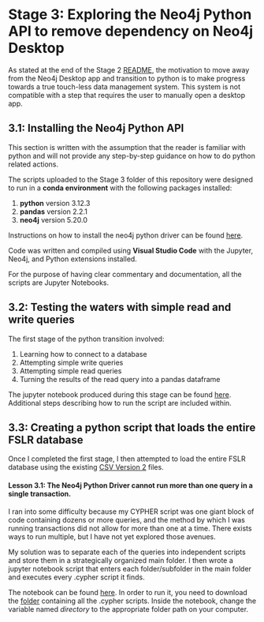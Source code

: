 # Stage 3: Exploring the Neo4j Python API to remove dependency on Neo4j Desktop

As stated at the end of the Stage 2 [README](https://github.com/lteresah/AMLS-GraphDatabase/blob/main/Stage2/README.md), the motivation to move away from the Neo4j Desktop app and transition to python is to make progress towards a true touch-less data management system. This system is not compatible with a step that requires the user to manually open a desktop app.

## 3.1: Installing the Neo4j Python API

This section is written with the assumption that the reader is familiar with python and will not provide any step-by-step guidance on how to do python related actions.

The scripts uploaded to the Stage 3 folder of this repository were designed to run in a **conda environment** with the following packages installed:
1. **python** version 3.12.3
2. **pandas** version 2.2.1
3. **neo4j** version 5.20.0

Instructions on how to install the neo4j python driver can be found [here](https://neo4j.com/docs/python-manual/current/install/).

Code was written and compiled using **Visual Studio Code** with the Jupyter, Neo4j, and Python extensions installed.

For the purpose of having clear commentary and documentation, all the scripts are Jupyter Notebooks.

## 3.2: Testing the waters with simple read and write queries

The first stage of the python transition involved:
1. Learning how to connect to a database
2. Attempting simple write queries
3. Attempting simple read queries
4. Turning the results of the read query into a pandas dataframe

The jupyter notebook produced during this stage can be found [here](https://github.com/lteresah/AMLS-GraphDatabase/blob/main/Stage3/neo4jPythonAPI_Simple.ipynb). Additional steps describing how to run the script are included within.

## 3.3: Creating a python script that loads the entire FSLR database

Once I completed the first stage, I then attempted to load the entire FSLR database using the existing [CSV Version 2](https://github.com/lteresah/AMLS-GraphDatabase/tree/main/Stage2/CSVs_Version2) files.

#### Lesson 3.1: The Neo4j Python Driver cannot run more than one query in a single transaction.

I ran into some difficulty because my CYPHER script was one giant block of code containing dozens or more queries, and the method by which I was running transactions did not allow for more than one at a time. There exists ways to run multiple, but I have not yet explored those avenues.

My solution was to separate each of the queries into independent scripts and store them in a strategically organized main folder. I then wrote a jupyter notebook script that enters each folder/subfolder in the main folder and executes every .cypher script it finds.

The notebook can be found [here](https://github.com/lteresah/AMLS-GraphDatabase/blob/main/Stage3/neo4jPythonAPI_FixedCSV_GH.ipynb). In order to run it, you need to download the [folder](https://github.com/lteresah/AMLS-GraphDatabase/blob/main/Stage3/FSLR_Model.zip) containing all the .cypher scripts.  Inside the notebook, change the variable named _directory_ to the appropriate folder path on your computer.
